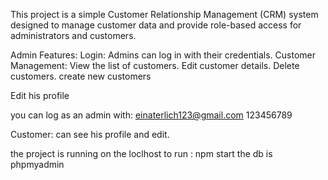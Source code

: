 This project is a simple Customer Relationship Management (CRM) system designed to manage customer data and provide role-based access for administrators and customers.

Admin Features:
Login: Admins can log in with their credentials.
Customer Management:
View the list of customers.
Edit customer details.
Delete customers.
create new customers

Edit his profile

you can log as an admin with:
einaterlich123@gmail.com
123456789

Customer:
can see his profile and edit.

the project is running on the loclhost
to run : npm start 
the db is phpmyadmin




